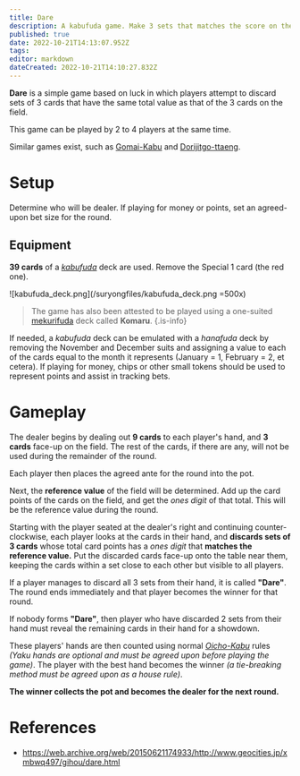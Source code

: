 ```yaml
---
title: Dare
description: A kabufuda game. Make 3 sets that matches the score on the field!
published: true
date: 2022-10-21T14:13:07.952Z
tags: 
editor: markdown
dateCreated: 2022-10-21T14:10:27.832Z
---
```


**Dare** is a simple game based on luck in which players attempt to discard sets of 3 cards that have the same total value as that of the 3 cards on the field.

This game can be played by 2 to 4 players at the same time.

Similar games exist, such as [Gomai-Kabu](/en/kabufuda/games/gomai-kabu) and [Dorijitgo-ttaeng](/en/hanafuda/games/seotda#dorijitgo-ttaeng).

# Setup
Determine who will be dealer. If playing for money or points, set an agreed-upon bet size for the round.

## Equipment
**39 cards** of a [*kabufuda*](/en/kabufuda) deck are used. Remove the Special 1 card (the red one).

![kabufuda_deck.png](/suryongfiles/kabufuda_deck.png =500x)

> The game has also been attested to be played using a one-suited [mekurifuda](/en/mekurifuda) deck called **Komaru**.
{.is-info}

If needed, a *kabufuda* deck can be emulated with a *hanafuda* deck by removing the November and December suits and assigning a value to each of the cards equal to the month it represents (January = 1, February = 2, et cetera). If playing for money, chips or other small tokens should be used to represent points and assist in tracking bets.

# Gameplay
The dealer begins by dealing out **9 cards** to each player's hand, and **3 cards** face-up on the field. The rest of the cards, if there are any, will not be used during the remainder of the round.

Each player then places the agreed ante for the round into the pot. 

Next, the **reference value** of the field will be determined. Add up the card points of the cards on the field, and get the *ones digit* of that total. This will be the reference value during the round.

Starting with the player seated at the dealer's right and continuing counter-clockwise, each player looks at the cards in their hand, and **discards sets of 3 cards** whose total card points has a *ones digit* that **matches the reference value.** Put the discarded cards face-up onto the table near them, keeping the cards within a set close to each other but visible to all players.

If a player manages to discard all 3 sets from their hand, it is called **"Dare"**. The round ends immediately and that player becomes the winner for that round.

If nobody forms **"Dare"**, then player who have discarded 2 sets from their hand must reveal the remaining cards in their hand for a showdown.

These players' hands are then counted using normal [*Oicho-Kabu*](/en/kabufuda/games/oicho-kabu) rules *(Yaku hands are optional and must be agreed upon before playing the game)*. The player with the best hand becomes the winner *(a tie-breaking method must be agreed upon as a house rule)*. 

**The winner collects the pot and becomes the dealer for the next round.**

# References
- https://web.archive.org/web/20150621174933/http://www.geocities.jp/xmbwq497/gihou/dare.html